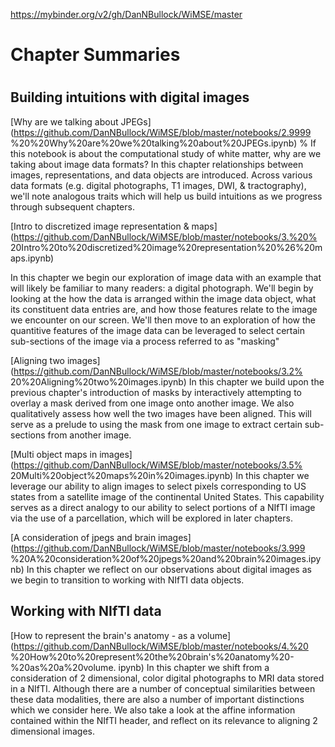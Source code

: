 https://mybinder.org/v2/gh/DanNBullock/WiMSE/master

# Chapter Summaries
# 
## Building intuitions with digital images
[Why are we talking about
JPEGs](https://github.com/DanNBullock/WiMSE/blob/master/notebooks/2.9999
%20%20Why%20are%20we%20talking%20about%20JPEGs.ipynb)
%
If this notebook is about the computational study of white matter, why
are we taking about image data formats? In this chapter relationships
between images, representations, and data objects are introduced. Across
various data formats (e.g. digital photographs, T1 images, DWI, &
tractography), we'll note analogous traits which will help us build
intuitions as we progress through subsequent chapters.

[Intro to discretized image representation &
maps](https://github.com/DanNBullock/WiMSE/blob/master/notebooks/3.%20%
20Intro%20to%20discretized%20image%20representation%20%26%20maps.ipynb)

In this chapter we begin our exploration of image data with an example
that will likely be familiar to many readers: a digital photograph.
We'll begin by looking at the how the data is arranged within the image
data object, what its constituent data entries are, and how those
features relate to the image we encounter on our screen.  We'll then
move to an exploration of how the quantitive features of the image data
can be leveraged to select certain sub-sections of the image via a
process referred to as "masking"

[Aligning two
images](https://github.com/DanNBullock/WiMSE/blob/master/notebooks/3.2%
20%20Aligning%20two%20images.ipynb) In this chapter we build upon the
previous chapter's introduction of masks by interactively attempting to
overlay a mask derived from one image onto another image.  We also
qualitatively assess how well the two images have been aligned. This
will serve as a prelude to using the mask from one image to extract
certain sub-sections from another image.

[Multi object maps in
images](https://github.com/DanNBullock/WiMSE/blob/master/notebooks/3.5%
20Multi%20object%20maps%20in%20images.ipynb) In this chapter we leverage
our ability to align images to select pixels corresponding to US states
from a satellite image of the continental United States.  This
capability serves as a direct analogy to our ability to select portions
of a NIfTI image via the use of a parcellation, which will be explored
in later chapters.

[A consideration of jpegs and brain
images](https://github.com/DanNBullock/WiMSE/blob/master/notebooks/3.999
%20A%20consideration%20of%20jpegs%20and%20brain%20images.ipynb) In this
chapter we reflect on our observations about digital images as we begin
to transition to working with NIfTI data objects.

## Working with NIfTI data

[How to represent the brain's anatomy - as a
volume](https://github.com/DanNBullock/WiMSE/blob/master/notebooks/4.%20
%20How%20to%20represent%20the%20brain's%20anatomy%20-%20as%20a%20volume.
ipynb) In this chapter we shift from a consideration of 2 dimensional,
color digital photographs to MRI data stored in a NIfTI.  Although there
are a number of conceptual similarities between these data modalities,
there are also a number of important distinctions which we consider
here.  We also take a look at the affine information contained within
the NIfTI header, and reflect on its relevance to aligning 2 dimensional
images.



